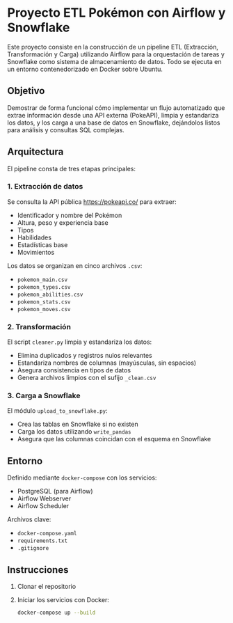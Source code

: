 # Proyecto ETL Pokémon con Airflow y Snowflake

Este proyecto consiste en la construcción de un pipeline ETL (Extracción, Transformación y Carga) utilizando Airflow para la orquestación de tareas y Snowflake como sistema de almacenamiento de datos. Todo se ejecuta en un entorno contenedorizado en Docker sobre Ubuntu.

## Objetivo

Demostrar de forma funcional cómo implementar un flujo automatizado que extrae información desde una API externa (PokeAPI), limpia y estandariza los datos, y los carga a una base de datos en Snowflake, dejándolos listos para análisis y consultas SQL complejas.

## Arquitectura

El pipeline consta de tres etapas principales:

### 1. Extracción de datos

Se consulta la API pública https://pokeapi.co/ para extraer:

- Identificador y nombre del Pokémon
- Altura, peso y experiencia base
- Tipos
- Habilidades
- Estadísticas base
- Movimientos

Los datos se organizan en cinco archivos `.csv`:
- `pokemon_main.csv`
- `pokemon_types.csv`
- `pokemon_abilities.csv`
- `pokemon_stats.csv`
- `pokemon_moves.csv`

### 2. Transformación

El script `cleaner.py` limpia y estandariza los datos:

- Elimina duplicados y registros nulos relevantes
- Estandariza nombres de columnas (mayúsculas, sin espacios)
- Asegura consistencia en tipos de datos
- Genera archivos limpios con el sufijo `_clean.csv`

### 3. Carga a Snowflake

El módulo `upload_to_snowflake.py`:

- Crea las tablas en Snowflake si no existen
- Carga los datos utilizando `write_pandas`
- Asegura que las columnas coincidan con el esquema en Snowflake

## Entorno

Definido mediante `docker-compose` con los servicios:

- PostgreSQL (para Airflow)
- Airflow Webserver
- Airflow Scheduler

Archivos clave:
- `docker-compose.yaml`
- `requirements.txt`
- `.gitignore`

## Instrucciones

1. Clonar el repositorio
2. Iniciar los servicios con Docker:

   ```bash
   docker-compose up --build


